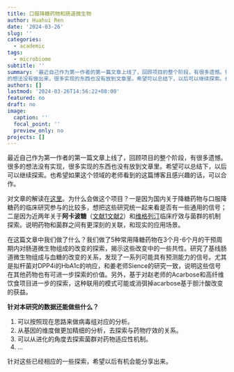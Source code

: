 ```yaml
---
title: 口服降糖药物和肠道微生物
author: Huahui Ren
date: '2024-03-26'
slug: ''
categories:
  - academic
tags:
  - microbiome
subtitle: ''
summary: '最近自己作为第一作者的第一篇文章上线了，回顾项目的整个阶段，有很多遗憾。很多
的想法没有做出来，很多实现的东西也没有放到文章里。希望可以总结下，以后可以继续探索。也希望如果这个领域的老师有机会看到的这篇博客的话，感兴趣的话，可以合作。'
authors: []
lastmod: '2024-03-26T14:56:22+08:00'
featured: no
draft: no
image:
  caption: ''
  focal_point: ''
  preview_only: no
projects: []
---
```




最近自己作为第一作者的第一篇文章上线了，回顾项目的整个阶段，有很多遗憾。很多的想法没有实现，很多实现的东西也没有放到文章里。希望可以总结下，以后可以继续探索。也希望如果这个领域的老师看到的这篇博客且感兴趣的话，可以合作。

对文章的解读在[这里](https://mp.weixin.qq.com/s/pqt_1JAMJJyyPC1Uh78UPg)。为什么会做这个项目？一是因为国内关于降糖药物与口服降糖药的临床研究参与的比较多，想把这些研究统一起来看是否有一些通用的信号；二是因为近两年关于**阿卡波糖**（[文献1](https://www.nature.com/articles/s42255-023-00796-w)[文献2](https://www.ncbi.nlm.nih.gov/pmc/articles/PMC10258454/)）和[维格列汀](https://www.science.org/doi/10.1126/science.add5787)临床疗效与菌群的机制探索。说明药物和菌群之间有更深刻的关联，和现实的应用场景。

在这篇文章中我们做了什么？我们做了5种常用降糖药物在3个月-6个月的干预周期内对肠道微生物组成的改变的探索，揭示这些改变中的一些共性。研究了基线肠道微生物组成与血糖的改变的关系，发现了一系列可能具有预测能力的信号。尤其是拟杆菌对DPP4i的HbA1c的响应，和姜老师Sience的研究一致，说明这些信号在其他药物也有可进一步探索的价值。另外，基于对赵老师的Acarbose和高纤维饮食项目进一步的探索，这种联用的模式可能或消弭掉acarbose基于胆汁酸改变的获益。

**针对本研究的数据还能做些什么？**
1. 可以按照现在思路来做病毒组对应的分析。
2. 从基因的维度做更加精细的分析，去探索与药物疗效的关系。
3. 可以从进化的角度去探索菌群对药物适应性机制。
4. ...

针对这些已经相应的一些探索，希望以后有机会能分享出来。


